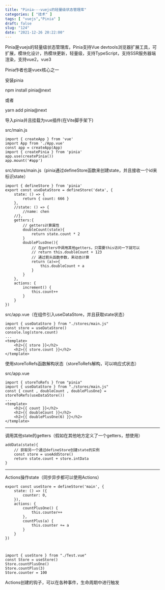 ```yaml
---
title: "Pinia---vuejs的轻量级状态管理库"
categories: [ "技术" ]
tags: [ "vuejs","Pinia" ]
draft: false
slug: "124"
date: "2021-12-26 20:22:00"
---
```


Pinia是vuejs的轻量级状态管理库，Pinia支持Vue devtools浏览器扩展工具，可扩展，模块化设计，热模块更新，轻量级，支持TypeScript，支持SSR服务器端渲染，支持vue2，vue3

Pinia作者也是vuex核心之一

安装pinia

npm install pinia@next

或者

yarn add pinia@next


导入pinia并且挂载为vue插件(在Vite脚手架下)

src/main.js

    import { createApp } from 'vue'
    import App from './App.vue'
    const app = createApp(App)
    import { createPinia } from 'pinia'
    app.use(createPinia())
    app.mount('#app')

src/stores/main.js（pinia通过defineStore函数来创建state，并且接收一个id来标识state）

    import { defineStore } from 'pinia'
    export const useDataStore = defineStore('data', {
        state: () => {
            return { count: 666 }
        },
        //state: () => {
            //name: chen
        //},
        getters:{ 
            // getters计算属性
            doubleCount(state){
                return state.count * 2
            }
            doublePlusOne(){
                // 在getters中调用其他getters，只需要this访问一下就可以
                // return this.doubleCount + 123
                // 通过箭头函数参数，来动态计算
                return (a)=>{
                    this.doubleCount + a
                }
            }
        },
        actions: {
            increment() {
                this.count++
            }
        }
    })

src/app.vue（在组件引入useDataStore，并且获取state状态）

    import { useDataStore } from "./stores/main.js"
    const store = useDataStore()
    console.log(store.count)
    ...
    <template>
        <h2>{{ store }}</h2>
        <h2>{{ store.count }}</h2>
    </template>


使用storeToRefs函数解构状态（storeToRefs解构，可以响应式状态）

src/app.vue

    import { storeToRefs } from "pinia"
    import { useDataStore } from "./stores/main.js"
    const { count , doubleCount , doublePlusOne} = storeToRefs(useDataStore())
    ...
    <template>
        <h2>{{ count }}</h2>
        <h2>{{ doubleCount }}</h2>
        <h2>{{ doublePlusOne(6) }}</h2>
    </template>


---


调用其他state的getters（假如在其他地方定义了一个getters，想使用）

    addData(state){
        // 获取另一个通过defineStore创建state的实例
        const store = useAddStore()
        return state.count + store.intData
    }



---

Actions操作state（同步异步都可以使用Actions）

    export const useStore = defineStore('main', {
        state: () => ({
            counter: 0,
        }),
        actions: {
            countPlusOne() {
                this.counter++
            },
            countPlus(a) {
                this.counter += a
            }
        }
    })



    import { useStore } from "./Test.vue"
    const Store = useStore()
    Store.countPlusOne()
    Store.countPlus(3)
    Store.counter = 100


Actions创建的钩子，可以在各种事件，生命周期中进行触发